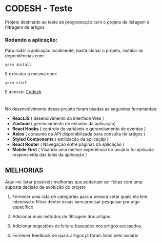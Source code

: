 # CODESH - Teste

Projeto destinado ao teste de programação com o projeto de listagem e filtragem de artigos

### Rodando a aplicação:

Para rodar a aplicação localmente, basta clonar o projeto, instalar as dependências com:

    yarn install

E executar a mesma com:

    yarn start

E acesse:
[Codesh](http://localhost:9045)

#

No desenvolvimento desse projeto foram usadas as seguintes ferramentas:

- **ReactJS** ( desenolvimento da interface Web )
- **Zustand** ( gerenciamento de estados da aplicação)
- **React Hooks** ( controle de variáveis e gerenciamento de eventos )
- **Axios** ( consumo da API disponibilizada para consulta de artigos )
- **Styled Components** ( estilização da aplicaçãp )
- **React Router** ( Navegação entre páginas da aplicação )
- **Mobile First** ( Visando uma melhor experiência do usuário foi aplicada responsivida das telas da aplicação )

## MELHORIAS

Aqui irei listar possíveis melhorias que poderiam ser feitas com uma suposta decisão de evolução do projeto

1. Fornecer uma lista de categorias para a pessoa setar quais ela tem interesse e filtrar dentre essas sem precisar pesquisar por algo específico

2. Adicionar mais métodos de filtragem dos artigos

3. Adicionar sugestões de leitura baseados nos artigos acessados.

4. Fornecer feedback de quais artigos já foram lidos pelo usuário

